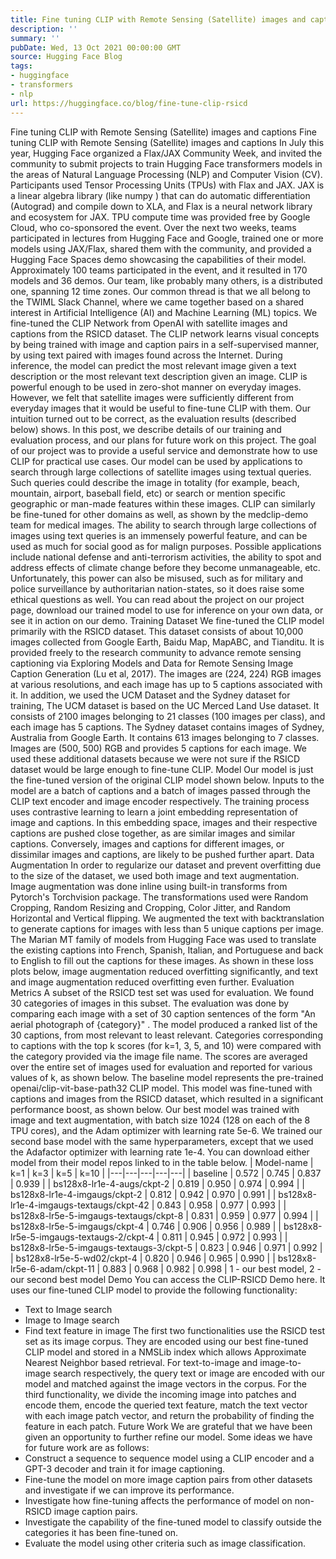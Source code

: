 ```yaml
---
title: Fine tuning CLIP with Remote Sensing (Satellite) images and captions
description: ''
summary: ''
pubDate: Wed, 13 Oct 2021 00:00:00 GMT
source: Hugging Face Blog
tags:
- huggingface
- transformers
- nlp
url: https://huggingface.co/blog/fine-tune-clip-rsicd
---
```


Fine tuning CLIP with Remote Sensing (Satellite) images and captions
Fine tuning CLIP with Remote Sensing (Satellite) images and captions
In July this year, Hugging Face organized a Flax/JAX Community Week, and invited the community to submit projects to train Hugging Face transformers models in the areas of Natural Language Processing (NLP) and Computer Vision (CV).
Participants used Tensor Processing Units (TPUs) with Flax and JAX. JAX is a linear algebra library (like numpy
) that can do automatic differentiation (Autograd) and compile down to XLA, and Flax is a neural network library and ecosystem for JAX. TPU compute time was provided free by Google Cloud, who co-sponsored the event.
Over the next two weeks, teams participated in lectures from Hugging Face and Google, trained one or more models using JAX/Flax, shared them with the community, and provided a Hugging Face Spaces demo showcasing the capabilities of their model. Approximately 100 teams participated in the event, and it resulted in 170 models and 36 demos.
Our team, like probably many others, is a distributed one, spanning 12 time zones. Our common thread is that we all belong to the TWIML Slack Channel, where we came together based on a shared interest in Artificial Intelligence (AI) and Machine Learning (ML) topics.
We fine-tuned the CLIP Network from OpenAI with satellite images and captions from the RSICD dataset. The CLIP network learns visual concepts by being trained with image and caption pairs in a self-supervised manner, by using text paired with images found across the Internet. During inference, the model can predict the most relevant image given a text description or the most relevant text description given an image. CLIP is powerful enough to be used in zero-shot manner on everyday images. However, we felt that satellite images were sufficiently different from everyday images that it would be useful to fine-tune CLIP with them. Our intuition turned out to be correct, as the evaluation results (described below) shows. In this post, we describe details of our training and evaluation process, and our plans for future work on this project.
The goal of our project was to provide a useful service and demonstrate how to use CLIP for practical use cases. Our model can be used by applications to search through large collections of satellite images using textual queries. Such queries could describe the image in totality (for example, beach, mountain, airport, baseball field, etc) or search or mention specific geographic or man-made features within these images. CLIP can similarly be fine-tuned for other domains as well, as shown by the medclip-demo team for medical images.
The ability to search through large collections of images using text queries is an immensely powerful feature, and can be used as much for social good as for malign purposes. Possible applications include national defense and anti-terrorism activities, the ability to spot and address effects of climate change before they become unmanageable, etc. Unfortunately, this power can also be misused, such as for military and police surveillance by authoritarian nation-states, so it does raise some ethical questions as well.
You can read about the project on our project page, download our trained model to use for inference on your own data, or see it in action on our demo.
Training
Dataset
We fine-tuned the CLIP model primarily with the RSICD dataset. This dataset consists of about 10,000 images collected from Google Earth, Baidu Map, MapABC, and Tianditu. It is provided freely to the research community to advance remote sensing captioning via Exploring Models and Data for Remote Sensing Image Caption Generation (Lu et al, 2017). The images are (224, 224) RGB images at various resolutions, and each image has up to 5 captions associated with it.
In addition, we used the UCM Dataset and the Sydney dataset for training, The UCM dataset is based on the UC Merced Land Use dataset. It consists of 2100 images belonging to 21 classes (100 images per class), and each image has 5 captions. The Sydney dataset contains images of Sydney, Australia from Google Earth. It contains 613 images belonging to 7 classes. Images are (500, 500) RGB and provides 5 captions for each image. We used these additional datasets because we were not sure if the RSICD dataset would be large enough to fine-tune CLIP.
Model
Our model is just the fine-tuned version of the original CLIP model shown below. Inputs to the model are a batch of captions and a batch of images passed through the CLIP text encoder and image encoder respectively. The training process uses contrastive learning to learn a joint embedding representation of image and captions. In this embedding space, images and their respective captions are pushed close together, as are similar images and similar captions. Conversely, images and captions for different images, or dissimilar images and captions, are likely to be pushed further apart.
Data Augmentation
In order to regularize our dataset and prevent overfitting due to the size of the dataset, we used both image and text augmentation.
Image augmentation was done inline using built-in transforms from Pytorch's Torchvision package. The transformations used were Random Cropping, Random Resizing and Cropping, Color Jitter, and Random Horizontal and Vertical flipping.
We augmented the text with backtranslation to generate captions for images with less than 5 unique captions per image. The Marian MT family of models from Hugging Face was used to translate the existing captions into French, Spanish, Italian, and Portuguese and back to English to fill out the captions for these images.
As shown in these loss plots below, image augmentation reduced overfitting significantly, and text and image augmentation reduced overfitting even further.
Evaluation
Metrics
A subset of the RSICD test set was used for evaluation. We found 30 categories of images in this subset. The evaluation was done by comparing each image with a set of 30 caption sentences of the form "An aerial photograph of {category}"
. The model produced a ranked list of the 30 captions, from most relevant to least relevant. Categories corresponding to captions with the top k scores (for k=1, 3, 5, and 10) were compared with the category provided via the image file name. The scores are averaged over the entire set of images used for evaluation and reported for various values of k, as shown below.
The baseline
model represents the pre-trained openai/clip-vit-base-path32
CLIP model. This model was fine-tuned with captions and images from the RSICD dataset, which resulted in a significant performance boost, as shown below.
Our best model was trained with image and text augmentation, with batch size 1024 (128 on each of the 8 TPU cores), and the Adam optimizer with learning rate 5e-6. We trained our second base model with the same hyperparameters, except that we used the Adafactor optimizer with learning rate 1e-4. You can download either model from their model repos linked to in the table below.
| Model-name | k=1 | k=3 | k=5 | k=10 |
|---|---|---|---|---|
| baseline | 0.572 | 0.745 | 0.837 | 0.939 |
| bs128x8-lr1e-4-augs/ckpt-2 | 0.819 | 0.950 | 0.974 | 0.994 |
| bs128x8-lr1e-4-imgaugs/ckpt-2 | 0.812 | 0.942 | 0.970 | 0.991 |
| bs128x8-lr1e-4-imgaugs-textaugs/ckpt-42 | 0.843 | 0.958 | 0.977 | 0.993 |
| bs128x8-lr5e-5-imgaugs-textaugs/ckpt-8 | 0.831 | 0.959 | 0.977 | 0.994 |
| bs128x8-lr5e-5-imgaugs/ckpt-4 | 0.746 | 0.906 | 0.956 | 0.989 |
| bs128x8-lr5e-5-imgaugs-textaugs-2/ckpt-4 | 0.811 | 0.945 | 0.972 | 0.993 |
| bs128x8-lr5e-5-imgaugs-textaugs-3/ckpt-5 | 0.823 | 0.946 | 0.971 | 0.992 |
| bs128x8-lr5e-5-wd02/ckpt-4 | 0.820 | 0.946 | 0.965 | 0.990 |
| bs128x8-lr5e-6-adam/ckpt-11 | 0.883 | 0.968 | 0.982 | 0.998 |
1 - our best model, 2 - our second best model
Demo
You can access the CLIP-RSICD Demo here. It uses our fine-tuned CLIP model to provide the following functionality:
- Text to Image search
- Image to Image search
- Find text feature in image
The first two functionalities use the RSICD test set as its image corpus. They are encoded using our best fine-tuned CLIP model and stored in a NMSLib index which allows Approximate Nearest Neighbor based retrieval. For text-to-image and image-to-image search respectively, the query text or image are encoded with our model and matched against the image vectors in the corpus. For the third functionality, we divide the incoming image into patches and encode them, encode the queried text feature, match the text vector with each image patch vector, and return the probability of finding the feature in each patch.
Future Work
We are grateful that we have been given an opportunity to further refine our model. Some ideas we have for future work are as follows:
- Construct a sequence to sequence model using a CLIP encoder and a GPT-3 decoder and train it for image captioning.
- Fine-tune the model on more image caption pairs from other datasets and investigate if we can improve its performance.
- Investigate how fine-tuning affects the performance of model on non-RSICD image caption pairs.
- Investigate the capability of the fine-tuned model to classify outside the categories it has been fine-tuned on.
- Evaluate the model using other criteria such as image classification.